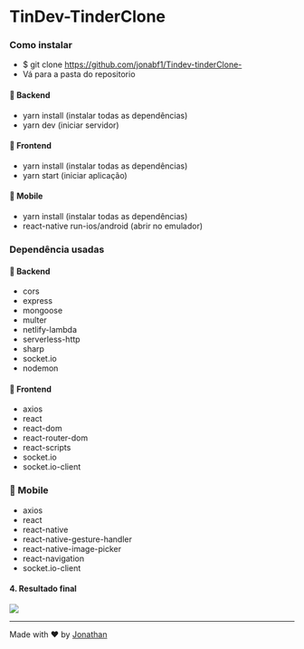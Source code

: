 <h1 style="text-align:"center";">TinDev-TinderClone</h1>

### Como instalar
- $ git clone https://github.com/jonabf1/Tindev-tinderClone-
- Vá para a pasta do repositorio

#### :rocket: Backend
- yarn install (instalar todas as dependências)
- yarn dev (iniciar servidor)

#### :rocket: Frontend
- yarn install (instalar todas as dependências)
- yarn start (iniciar aplicação)

#### :rocket: Mobile
- yarn install (instalar todas as dependências)
- react-native run-ios/android (abrir no emulador)

### Dependência usadas

#### :rocket: Backend

- cors
- express 
- mongoose
- multer 
- netlify-lambda
- serverless-http
- sharp
- socket.io
- nodemon

#### :rocket: Frontend

- axios
- react
- react-dom
- react-router-dom
- react-scripts
- socket.io
- socket.io-client

### :rocket: Mobile

- axios
- react
- react-native
- react-native-gesture-handler
- react-native-image-picker
- react-navigation
- socket.io-client

#### 4. Resultado final

<img src="https://res.cloudinary.com/jonabf1/video/upload/v1574228530/Jonathan_Barros_Franco_LinkedIn_1_ilnzqu.gif"/>

---

Made with ♥ by [Jonathan](https://www.linkedin.com/in/jonathan-barros-franco)

